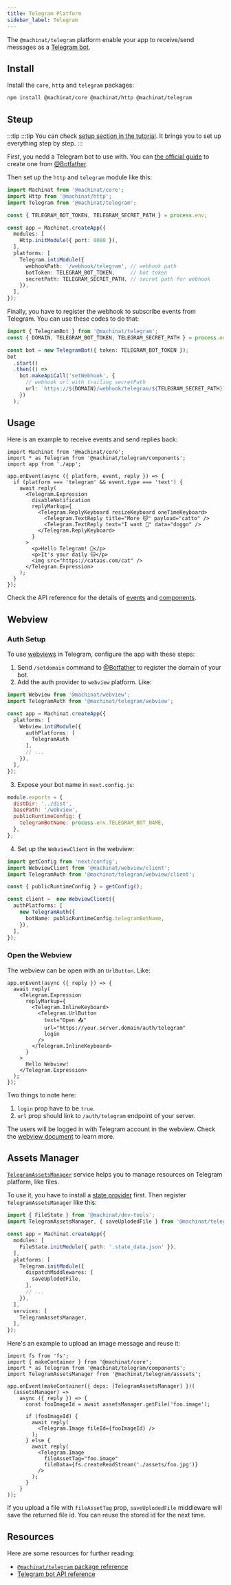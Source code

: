 ```yaml
---
title: Telegram Platform
sidebar_label: Telegram
---
```


The `@machinat/telegram` platform enable your app to receive/send messages as a
[Telegram bot](https://core.telegram.org/bots).

## Install

Install the `core`, `http` and `telegram` packages:

```bash
npm install @machinat/core @machinat/http @machinat/telegram
```

## Steup

:::tip
:::tip
You can check [setup section in the tutorial](https://machinat.com/docs/learn/create-app#platform-setup?p=telegram).
It brings you to set up everything step by step.
:::

First, you nedd a Telegram bot to use with.
You can [the official guide](https://core.telegram.org/bots#6-botfather)
to create one from [@Botfather](https://t.me/botfather).

Then set up the `http` and `telegram` module like this:

```ts
import Machinat from '@machinat/core';
import Http from '@machinat/http';
import Telegram from '@machinat/telegram';

const { TELEGRAM_BOT_TOKEN, TELEGRAM_SECRET_PATH } = process.env;

const app = Machinat.createApp({
  modules: [
    Http.initModule({ port: 8080 }),
  ],
  platforms: [
    Telegram.intiModule({
      webhookPath: '/webhook/telegram', // webhook path
      botToken: TELEGRAM_BOT_TOKEN,     // bot token
      secretPath: TELEGRAM_SECRET_PATH, // secret path for webhook
    }),
  ],
});
```

Finally, you have to register the webhook to subscribe events from Telegram.
You can use these codes to do that:

```ts
import { TelegramBot } from '@machinat/telegram';
const { DOMAIN, TELEGRAM_BOT_TOKEN, TELEGRAM_SECRET_PATH } = process.env;

const bot = new TelegramBot({ token: TELEGRAM_BOT_TOKEN });
bot
  .start()
  .then(() =>
    bot.makeApiCall('setWebhook', {
      // webhook url with trailing secretPath
      url: `https://${DOMAIN}/webhook/telegram/${TELEGRAM_SECRET_PATH}`,
    })
  );
```

## Usage

Here is an example to receive events and send replies back:

```tsx
import Machinat from '@machinat/core';
import * as Telegram from '@machinat/telegram/components';
import app from './app';

app.onEvent(async ({ platform, event, reply }) => {
  if (platform === 'telegram' && event.type === 'text') {
    await reply(
      <Telegram.Expression
        disableNotification
        replyMarkup={
          <Telegram.ReplyKeyboard resizeKeyboard oneTimeKeyboard>
            <Telegram.TextReply title="More 🐱" payload="catto" />
            <Telegram.TextReply text="I want 🐶" data="doggo" />
          </Telegram.ReplyKeyboard>
        }
      >
        <p>Hello Telegram! 👋</p>
        <p>It's your daily 🐱</p>
        <img src="https://cataas.com/cat" />
      </Telegram.Expression>
    );
  }
});
```

Check the API reference for the details of [events](https://machinat.com/api/modules/telegram.html#telegramevent)
and [components](https://machinat.com/api/modules/telegram_components.html).

## Webview

### Auth Setup

To use [webviews](./embedded-webview) in Telegram,
configure the app with these steps:

1. Send `/setdomain` command to [@Botfather](https://t.me/botfather) to register the domain of your bot.
2. Add the auth provider to `webview` platform. Like:

```ts
import Webview from '@machinat/webview';
import TelegramAuth from '@machinat/telegram/webview';

const app = Machinat.createApp({
  platforms: [
    Webview.intiModule({
      authPlatforms: [
        TelegramAuth
      ],
      // ...
    }),
  ],
});
```

3. Expose your bot name in `next.config.js`:

```js {5}
module.exports = {
  distDir: '../dist',
  basePath: '/webview',
  publicRuntimeConfig: {
    telegramBotName: process.env.TELEGRAM_BOT_NAME,
  },
};
```

4. Set up the `WebviewClient` in the webview:

```ts
import getConfig from 'next/config';
import WebviewClient from '@machinat/webview/client';
import TelegramAuth from '@machinat/telegram/webview/client';

const { publicRuntimeConfig } = getConfig();

const client =  new WebviewClient({
  authPlatforms: [
    new TelegramAuth({
      botName: publicRuntimeConfig.telegramBotName,
    }),
  ],
});
```

### Open the Webview

The webview can be open with an `UrlButton`. 
Like:

```tsx
app.onEvent(async ({ reply }) => {
  await reply(
    <Telegram.Expression
      replyMarkup={
        <Telegram.InlineKeyboard>
          <Telegram.UrlButton
            text="Open 📤"
            url="https://your.server.domain/auth/telegram"
            login
          />
        </Telegram.InlineKeyboard>
      }
    >
      Hello Webview!
    </Telegram.Expression>
  );
});
```

Two things to note here:

1. `login` prop have to be `true`.
2. `url` prop should link to `/auth/telegram` endpoint of your server.

The users will be logged in with Telegram account in the webview.
Check the [webview document](https://machinat.com/docs/embedded-webview) to learn more.

## Assets Manager

[`TelegramAssetsManager`](https://machinat.com/api/classes/telegram_asset.telegramassetsmanager.html)
service helps you to manage resources on Telegram platform,
like files.

To use it, you have to install a [state provider](./using-states) first.
Then register `TelegramAssetsManager` like this:

```ts {2,11-13,17}
import { FileState } from '@machinat/dev-tools';
import TelegramAssetsManager, { saveUplodedFile } from '@machinat/telegram/asssets';

const app = Machinat.createApp({
  modules: [
    FileState.initModule({ path: '.state_data.json' }),
  ],
  platforms: [
    Telegram.initModule({
      dispatchMiddlewares: [
        saveUplodedFile,
      ],
      // ...
    }),
  ],
  services: [
    TelegramAssetsManager,
  ],
});
```

Here's an example to upload an image message and reuse it:

```tsx
import fs from 'fs';
import { makeContainer } from '@machinat/core';
import * as Telegram from '@machinat/telegram/components';
import TelegramAssetsManager from '@machinat/telegram/asssets';

app.onEvent(makeContainer({ deps: [TelegramAssetsManager] })(
  (assetsManager) =>
    async ({ reply }) => {
      const fooImageId = await assetsManager.getFile('foo.image');

      if (fooImageId) {
        await reply(
          <Telegram.Image fileId={fooImageId} />
        );
      } else {
        await reply(
          <Telegram.Image
            fileAssetTag="foo.image"
            fileData={fs.createReadStream('./assets/foo.jpg')}
          />
        );
      }
    }
));
```

If you upload a file with `fileAssetTag` prop,
`saveUplodedFile` middleware will save the returned file id.
You can reuse the stored id for the next time.

## Resources

Here are some resources for further reading:

- [`@machinat/telegram` package reference](https://machinat.com/api/modules/telegram.html)
- [Telegram bot API reference](https://core.telegram.org/bots)
